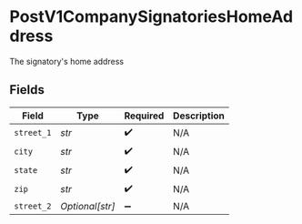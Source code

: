# PostV1CompanySignatoriesHomeAddress

The signatory's home address


## Fields

| Field              | Type               | Required           | Description        |
| ------------------ | ------------------ | ------------------ | ------------------ |
| `street_1`         | *str*              | :heavy_check_mark: | N/A                |
| `city`             | *str*              | :heavy_check_mark: | N/A                |
| `state`            | *str*              | :heavy_check_mark: | N/A                |
| `zip`              | *str*              | :heavy_check_mark: | N/A                |
| `street_2`         | *Optional[str]*    | :heavy_minus_sign: | N/A                |